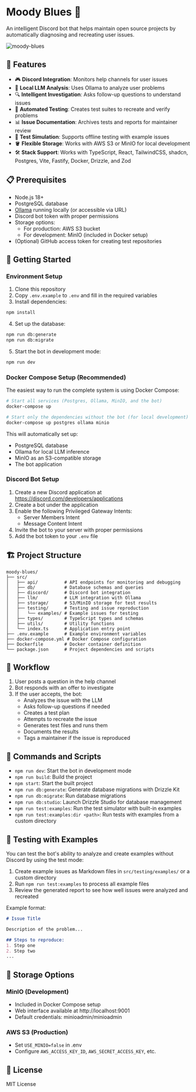# Moody Blues 🤖

An intelligent Discord bot that helps maintain open source projects by automatically diagnosing and recreating user issues.

![moody-blues](https://github.com/user-attachments/assets/d5cb551b-2334-4af7-b585-021e15c9ad0b)


## 🌟 Features

- 🎮 **Discord Integration**: Monitors help channels for user issues
- 🧠 **Local LLM Analysis**: Uses Ollama to analyze user problems
- 🔍 **Intelligent Investigation**: Asks follow-up questions to understand issues
- 🧪 **Automated Testing**: Creates test suites to recreate and verify problems
- 📊 **Issue Documentation**: Archives tests and reports for maintainer review
- 🧮 **Test Simulation**: Supports offline testing with example issues
- 🪣 **Flexible Storage**: Works with AWS S3 or MinIO for local development
- 🛠️ **Stack Support**: Works with TypeScript, React, TailwindCSS, shadcn, Postgres, Vite, Fastify, Docker, Drizzle, and Zod

## 📋 Prerequisites

- Node.js 18+
- PostgreSQL database
- [Ollama](https://ollama.ai/) running locally (or accessible via URL)
- Discord bot token with proper permissions
- Storage options:
  - For production: AWS S3 bucket
  - For development: MinIO (included in Docker setup)
- (Optional) GitHub access token for creating test repositories

## 🚀 Getting Started

### Environment Setup

1. Clone this repository
2. Copy `.env.example` to `.env` and fill in the required variables
3. Install dependencies:

```bash
npm install
```

4. Set up the database:

```bash
npm run db:generate
npm run db:migrate
```

5. Start the bot in development mode:

```bash
npm run dev
```

### Docker Compose Setup (Recommended)

The easiest way to run the complete system is using Docker Compose:

```bash
# Start all services (Postgres, Ollama, MinIO, and the bot)
docker-compose up

# Start only the dependencies without the bot (for local development)
docker-compose up postgres ollama minio
```

This will automatically set up:
- PostgreSQL database
- Ollama for local LLM inference
- MinIO as an S3-compatible storage
- The bot application

### Discord Bot Setup

1. Create a new Discord application at https://discord.com/developers/applications
2. Create a bot under the application
3. Enable the following Privileged Gateway Intents:
   - Server Members Intent
   - Message Content Intent
4. Invite the bot to your server with proper permissions
5. Add the bot token to your `.env` file

## 🏗️ Project Structure

```
moody-blues/
├── src/
│   ├── api/          # API endpoints for monitoring and debugging
│   ├── db/           # Database schemas and queries
│   ├── discord/      # Discord bot integration
│   ├── llm/          # LLM integration with Ollama
│   ├── storage/      # S3/MinIO storage for test results
│   ├── testing/      # Testing and issue reproduction
│   │   └── examples/ # Example issues for testing
│   ├── types/        # TypeScript types and schemas
│   ├── utils/        # Utility functions
│   └── index.ts      # Application entry point
├── .env.example      # Example environment variables
├── docker-compose.yml # Docker Compose configuration
├── Dockerfile        # Docker container definition
└── package.json      # Project dependencies and scripts
```

## 🔄 Workflow

1. User posts a question in the help channel
2. Bot responds with an offer to investigate
3. If the user accepts, the bot:
   - Analyzes the issue with the LLM
   - Asks follow-up questions if needed
   - Creates a test plan
   - Attempts to recreate the issue
   - Generates test files and runs them
   - Documents the results
   - Tags a maintainer if the issue is reproduced

## 🧰 Commands and Scripts

- `npm run dev`: Start the bot in development mode
- `npm run build`: Build the project
- `npm start`: Start the built project
- `npm run db:generate`: Generate database migrations with Drizzle Kit
- `npm run db:migrate`: Run database migrations
- `npm run db:studio`: Launch Drizzle Studio for database management
- `npm run test:examples`: Run the test simulator with built-in examples
- `npm run test:examples:dir <path>`: Run tests with examples from a custom directory

## 🧪 Testing with Examples

You can test the bot's ability to analyze and create examples without Discord by using the test mode:

1. Create example issues as Markdown files in `src/testing/examples/` or a custom directory
2. Run `npm run test:examples` to process all example files
3. Review the generated report to see how well issues were analyzed and recreated

Example format:
```markdown
# Issue Title

Description of the problem...

## Steps to reproduce:
1. Step one
2. Step two
...
```

## 💾 Storage Options

### MinIO (Development)
- Included in Docker Compose setup
- Web interface available at http://localhost:9001
- Default credentials: minioadmin/minioadmin

### AWS S3 (Production)
- Set `USE_MINIO=false` in .env
- Configure `AWS_ACCESS_KEY_ID`, `AWS_SECRET_ACCESS_KEY`, etc.

## 📝 License

MIT License
